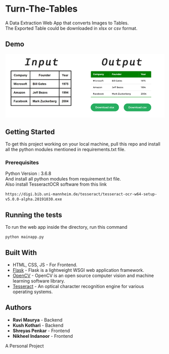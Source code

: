 # Turn-The-Tables

A Data Extraction Web App that converts Images to Tables. <br>
The Exported Table could be downloaded in xlsx or csv format.

## Demo

![Demo Image](/static/images/demo.png)

## Getting Started

To get this project working on your local machine, pull this repo and install all the python modules mentioned in requirements.txt file. 

### Prerequisites

Python Version : 3.6.8 <br>
And install all python modules from requirement.txt file. <br>
Also install TesseractOCR software from this link 
```
https://digi.bib.uni-mannheim.de/tesseract/tesseract-ocr-w64-setup-v5.0.0-alpha.20191030.exe
```

## Running the tests

To run the web app inside the directory, run this command

```
python mainapp.py
```

## Built With

* HTML, CSS, JS - For Frontend.
* [Flask](https://flask.palletsprojects.com/en/1.1.x/) - Flask is a lightweight WSGI web application framework.
* [OpenCV](https://opencv.org/) - OpenCV is an open source computer vision and machine learning software library.
* [Tesseract](https://github.com/tesseract-ocr/tesseract) - An optical character recognition engine for various operating systems.

<!-- ## Contributing

Please read [CONTRIBUTING.md](https://gist.github.com/PurpleBooth/b24679402957c63ec426) for details on our code of conduct, and the process for submitting pull requests to us. -->

<!-- ## Versioning

We use [SemVer](http://semver.org/) for versioning. For the versions available, see the [tags on this repository](https://github.com/your/project/tags).  -->

## Authors

* **Ravi Maurya** - Backend
* **Kush Kothari** - Backend
* **Shreyas Penkar** - Frontend
* **Nikheel Indanoor** - Frontend

A Personal Project

<!-- See also the list of [contributors](https://github.com/your/project/contributors) who participated in this project. -->

<!-- 
## Acknowledgments

* 
* Inspiration
* etc -->
